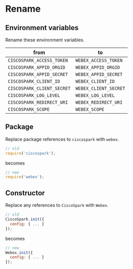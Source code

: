 # Rename

## Environment variables
Rename these environment variables.

from | to |
---- | --
`CISCOSPARK_ACCESS_TOKEN` | `WEBEX_ACCESS_TOKEN`
`CISCOSPARK_APPID_ORGID` | `WEBEX_APPID_ORGID`
`CISCOSPARK_APPID_SECRET` | `WEBEX_APPID_SECRET`
`CISCOSPARK_CLIENT_ID` | `WEBEX_CLIENT_ID`
`CISCOSPARK_CLIENT_SECRET` | `WEBEX_CLIENT_SECRET`
`CISCOSPARK_LOG_LEVEL` | `WEBEX_LOG_LEVEL`
`CISCOSPARK_REDIRECT_URI` | `WEBEX_REDIRECT_URI`
`CISCOSPARK_SCOPE` | `WEBEX_SCOPE`

## Package

Replace package references to `ciscospark` with `webex`.

```js
// old
require('ciscospark');
```
becomes

```js
// new
require('webex');
```

## Constructor

Replace any references to `CiscoSpark` with `Webex`.

```js
// old
CiscoSpark.init({
  config: { ... }
});
```

becomes

```js
// new
Webex.init({
  config: { ... }
});
```
